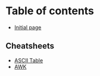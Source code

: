 # Table of contents

* [Initial page](README.md)

## Cheatsheets

* [ASCII Table](cheatsheets/ascii-table.md)
* [AWK](cheatsheets/awk.md)

